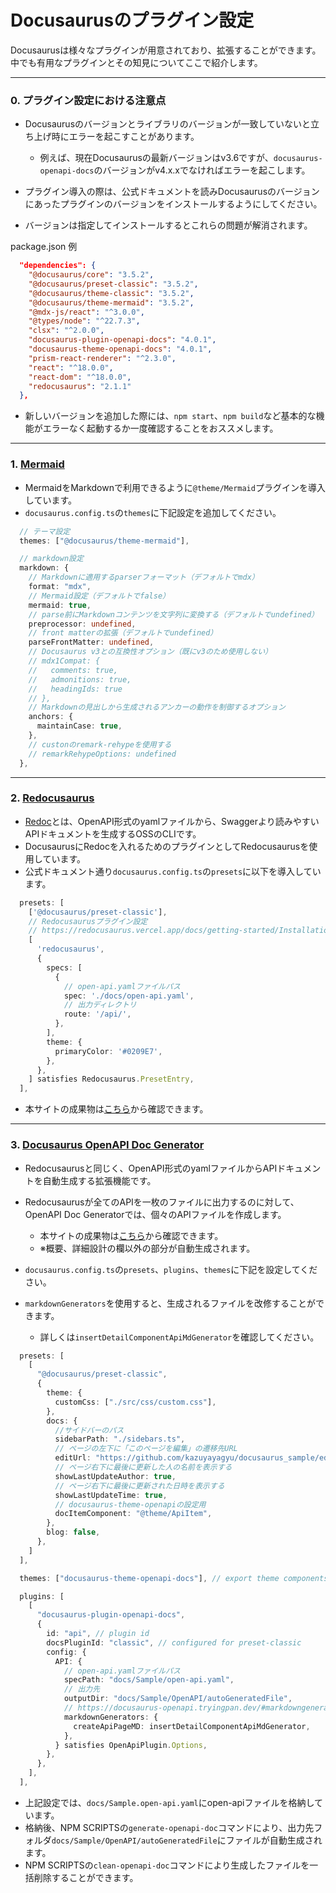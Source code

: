 # Docusaurusのプラグイン設定

Docusaurusは様々なプラグインが用意されており、拡張することができます。\
中でも有用なプラグインとその知見についてここで紹介します。

---

### 0. プラグイン設定における注意点

- Docusaurusのバージョンとライブラリのバージョンが一致していないと立ち上げ時にエラーを起こすことがあります。
  - 例えば、現在Docusaurusの最新バージョンはv3.6ですが、`docusaurus-openapi-docs`のバージョンがv4.x.xでなければエラーを起こします。

- プラグイン導入の際は、公式ドキュメントを読みDocusaurusのバージョンにあったプラグインのバージョンをインストールするようにしてください。

- バージョンは指定してインストールするとこれらの問題が解消されます。

package.json 例

```json
  "dependencies": {
    "@docusaurus/core": "3.5.2",
    "@docusaurus/preset-classic": "3.5.2",
    "@docusaurus/theme-classic": "3.5.2",
    "@docusaurus/theme-mermaid": "3.5.2",
    "@mdx-js/react": "^3.0.0",
    "@types/node": "^22.7.3",
    "clsx": "^2.0.0",
    "docusaurus-plugin-openapi-docs": "4.0.1",
    "docusaurus-theme-openapi-docs": "4.0.1",
    "prism-react-renderer": "^2.3.0",
    "react": "^18.0.0",
    "react-dom": "^18.0.0",
    "redocusaurus": "2.1.1"
  },
```

- 新しいバージョンを追加した際には、`npm start`、`npm build`など基本的な機能がエラーなく起動するか一度確認することをおススメします。

---

### 1. [Mermaid](https://docusaurus.io/docs/api/themes/@docusaurus/theme-mermaid)

- MermaidをMarkdownで利用できるように`@theme/Mermaid`プラグインを導入しています。
- `docusaurus.config.ts`の`themes`に下記設定を追加してください。

```typescript
  // テーマ設定
  themes: ["@docusaurus/theme-mermaid"],

  // markdown設定
  markdown: {
    // Markdownに適用するparserフォーマット（デフォルトでmdx）
    format: "mdx",
    // Mermaid設定（デフォルトでfalse）
    mermaid: true,
    // parse前にMarkdownコンテンツを文字列に変換する（デフォルトでundefined）
    preprocessor: undefined,
    // front matterの拡張（デフォルトでundefined）
    parseFrontMatter: undefined,
    // Docusaurus v3との互換性オプション（既にv3のため使用しない）
    // mdx1Compat: {
    //   comments: true,
    //   admonitions: true,
    //   headingIds: true
    // },
    // Markdownの見出しから生成されるアンカーの動作を制御するオプション
    anchors: {
      maintainCase: true,
    },
    // custonのremark-rehypeを使用する
    // remarkRehypeOptions: undefined
  },
```

---

### 2. [Redocusaurus](https://redocusaurus.vercel.app/docs)

- [Redoc](https://github.com/Redocly/redoc)とは、OpenAPI形式のyamlファイルから、Swaggerより読みやすいAPIドキュメントを生成するOSSのCLIです。
- DocusaurusにRedocを入れるためのプラグインとしてRedocusaurusを使用しています。
- 公式ドキュメント通り`docusaurus.config.ts`の`presets`に以下を導入しています。

```typescript
  presets: [
    ['@docusaurus/preset-classic'],
    // Redocusaurusプラグイン設定
    // https://redocusaurus.vercel.app/docs/getting-started/Installation
    [
      'redocusaurus',
      {
        specs: [
          {
            // open-api.yamlファイルパス
            spec: './docs/open-api.yaml',
            // 出力ディレクトリ
            route: '/api/',
          },
        ],
        theme: {
          primaryColor: '#0209E7',
        },
      },
    ] satisfies Redocusaurus.PresetEntry,
  ],
```

- 本サイトの成果物は[こちら](/api)から確認できます。

---

### 3. [Docusaurus OpenAPI Doc Generator](https://github.com/PaloAltoNetworks/docusaurus-openapi-docs/blob/main/README.md)

- Redocusaurusと同じく、OpenAPI形式のyamlファイルからAPIドキュメントを自動生成する拡張機能です。

- Redocusaurusが全てのAPIを一枚のファイルに出力するのに対して、OpenAPI Doc Generatorでは、個々のAPIファイルを作成します。
  - 本サイトの成果物は[こちら](/docs/Sample/OpenAPI/autoGeneratedFile/add-pet)から確認できます。
  - ※概要、詳細設計の欄以外の部分が自動生成されます。

- `docusaurus.config.ts`の`presets`、`plugins`、`themes`に下記を設定してください。

- `markdownGenerators`を使用すると、生成されるファイルを改修することができます。
  - 詳しくは`insertDetailComponentApiMdGenerator`を確認してください。

```typescript
  presets: [
    [
      "@docusaurus/preset-classic",
      {
        theme: {
          customCss: ["./src/css/custom.css"],
        },
        docs: {
          //サイドバーのパス
          sidebarPath: "./sidebars.ts",
          // ページの左下に「このページを編集」の遷移先URL
          editUrl: "https://github.com/kazuyayagyu/docusaurus_sample/edit/main/",
          // ページ右下に最後に更新した人の名前を表示する
          showLastUpdateAuthor: true,
          // ページ右下に最後に更新された日時を表示する
          showLastUpdateTime: true,
          // docusaurus-theme-openapiの設定用
          docItemComponent: "@theme/ApiItem",
        },
        blog: false,
      },
    ]
  ],

  themes: ["docusaurus-theme-openapi-docs"], // export theme components

  plugins: [
    [
      "docusaurus-plugin-openapi-docs",
      {
        id: "api", // plugin id
        docsPluginId: "classic", // configured for preset-classic
        config: {
          API: {
            // open-api.yamlファイルパス
            specPath: "docs/Sample/open-api.yaml",
            // 出力先
            outputDir: "docs/Sample/OpenAPI/autoGeneratedFile",
            // https://docusaurus-openapi.tryingpan.dev/#markdowngenerators
            markdownGenerators: {
              createApiPageMD: insertDetailComponentApiMdGenerator,
            },
          } satisfies OpenApiPlugin.Options,
        },
      },
    ],
  ],
```

- 上記設定では、`docs/Sample.open-api.yaml`にopen-apiファイルを格納しています。
- 格納後、NPM SCRIPTSの`generate-openapi-doc`コマンドにより、出力先フォルダ`docs/Sample/OpenAPI/autoGeneratedFile`にファイルが自動生成されます。
- NPM SCRIPTSの`clean-openapi-doc`コマンドにより生成したファイルを一括削除することができます。
